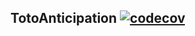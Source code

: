 ## TotoAnticipation [![codecov](https://codecov.io/gh/phicdy/toto-anticipation/branch/master/graph/badge.svg)](https://codecov.io/gh/phicdy/toto-anticipation)
